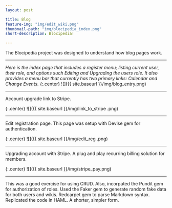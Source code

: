 ```yaml
---
layout: post

title: Blog
feature-img: "img/edit_wiki.png"
thumbnail-path: "img/blocipedia_index.png"
short-description: Blocipedia!

---
```

 The Blocipedia project was designed to understand how blog pages work. 
 
 ___

*Here is the index page that includes a register menu; listing current user, their role, and options such Editing and Upgrading the users role. It also provides a menu bar that currently has two primary links: Calendar and Change Events.*
{:.center}
![]({{ site.baseurl }}/img/blog_entry.png)

---

Account upgrade link to Stripe.

{:.center}
![]({{ site.baseurl }}/img/link_to_stripe
.png)

___

Edit registration page. This page was setup with Devise gem for authentication.   

{:.center}
![]({{ site.baseurl }}/img/edit_reg
.png)

---

Upgrading account with Stripe. A plug and play recurring billing solution for members.

{:.center}
![]({{ site.baseurl }}/img/stripe_pay.png)

___

This was a good exercise for using CRUD. Also, incorpated the Pundit gem for authorization of roles.
Used the Faker gem to generate random fake data for both users and wikis. Redcarpet gem to parse Markdown syntax. Replicated the code in HAML. A shorter, simpler form.   


